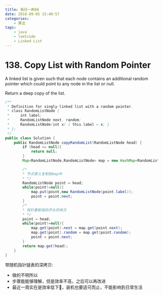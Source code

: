 ```yaml
---
title: 每日一刷66
date: 2018-09-05 15:40:57
categories: 
    - 算法
tags:
    - java
    - leetcode
    - Linked List
---
```

# 138. Copy List with Random Pointer

A linked list is given such that each node contains an additional random pointer which could point to any node in the list or null.

Return a deep copy of the list.

```java
/**
 * Definition for singly-linked list with a random pointer.
 * class RandomListNode {
 *     int label;
 *     RandomListNode next, random;
 *     RandomListNode(int x) { this.label = x; }
 * };
 */
public class Solution {
    public RandomListNode copyRandomList(RandomListNode head) {
        if (head == null){
            return null;
        }
        Map<RandomListNode,RandomListNode> map = new HashMap<RandomListNode,RandomListNode>();

        /*
        * 节点意义复制到map中
        * */
        RandomListNode point = head;
        while(point!=null){
            map.put(point,new RandomListNode(point.label));
            point = point.next;
        }
        /*
        * 指针重新指向开头的地方
        * */
        point = head;
        while(point!=null){
            map.get(point).next = map.get(point.next);
            map.get(point).random = map.get(point.random);
            point = point.next;
        }
        return map.get(head);
    }
}
```
带随机指针链表的深拷贝:
- 做的不明所以
- 步骤能能够理解，但是效率不高，之后可以再改进
- 最近一周实在是效率低下，装机也要适可而止，不能影响到日常生活
